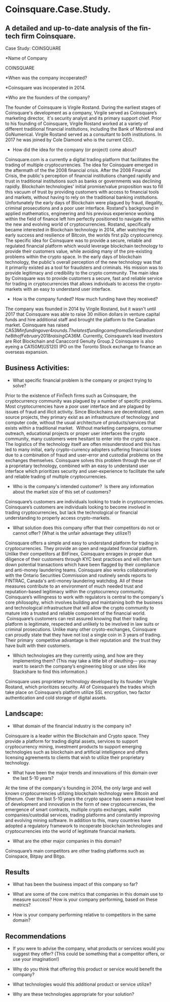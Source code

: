 # Coinsquare.Case.Study.

## A detailed and up-to-date analysis of the fin-tech firm Coinsquare. 

Case Study: COINSQUARE

*Name of Company 

COINSQUARE

*When was the company incoperated? 

*Coinsquare was incoperated in 2014.

*Who are the founders of the company? 

The founder of Coinsquare is Virgile Rostand. During the earliest stages of Coinsquare's development as a company, Virgile served as Coinsquare’s marketing director,  it's security analyst and its primary support chief. Prior to his founding of Coinsquare, Virgile Rostand worked at a variety of different traditional financial institutions, including the Bank of Montreal and GoNumerical. Virgile Rostand served as a consultant to both institutions. In 2017 he was joined by Cole Diamond who is the current CEO.. 

* How did the idea for the company (or project) come about?

Coinsquare.com is a currently a digital trading platform that facilitates the trading of multiple cryptocurrencies. The idea for Coinsquare emerged in the aftermath of the the 2008 financial crisis. After the 2008 Financial Crisis, the public's perception of financial institutions changed rapidly and trust in traditional institutions such as banks or governments was declining rapidly. Blockchain technologies' initial promise/value proposition was to fill this vacuum of trust by providing customers with access to financial tools and markets, without having to rely on the traditional banking institutions. Unfortunately the early days of Blockchain were plagued by fraud, illegality, criminal prosecutions and a poor user interface. Rostand's background in applied mathematics, engineering and his previous experience working within the field of finance left him perfectly positioned to navigate the within the new and evolving world of cryptocurrencies. Rostand, specifically became interested in Blockchain technology in 2014, after watching the early success and resilience of Bitcoin, the worlds first p2p cryptocurrency. The specific idea for Coinsquare was to provide a secure, reliable and regulated financial platform which would leverage blockchain technology to provide their customers value, while avoiding many of the pre-existing problems within the crypto space. In the early days of blockchain technology, the public's overall perception of the new technology was that it primarily existed as a tool for fraudsters and criminals. His mission was to provide legitimacy and credibility to the crypto community. The main idea by Coinsquare was to provide customers a secure, fast and reliable service for trading in cryptocurrencies that allows individuals to access the crypto-markets with an easy to understand user interface.

* How is the company funded? How much funding have they received?

The company was founded in 2014 by Virgile Rostand, but it wasn't until 2017 that Coinsquare was able to raise 30 million dollars in venture capital funds and hire additional staff and brought the platform to the Canadian market. Coinsquare has raised CA$53M in funding over 4 rounds. The latest funding came from a Series B round on the 8th of February 2018 raising CA$36M. Currently, Coinsquare’s lead investors are Riot Blockchain and Canaccord Genuity Group.2 Coinsquare is also eyeing a CA$150M (US$120) IPO on the Toronto Stock exchange to finance an overseas expansion.

## Business Activities:

* What specific financial problem is the company or project trying to solve?

Prior to the existence of FinTech firms such as Coinsquare, the cryptocurrency community was plagued by a number of specific problems. Most cryptocurrencies have a poor user interface and are plagued by issues of fraud and illicit activity. Since Blockchains are decentralized, open source projects, they primary exist as an infrastructure of technology and computer code, without the usual architecture of products/services that exists within a traditional market.  Without marketing campaigns, consumer outreach, educational projects or proper user interfaces the crypto community, many customers were hesitant to enter into the crypto space . The logistics of the technology itself are often misunderstood and this has led to many initial, early crypto-currency adopters suffering financial loses due to a combination of fraud and user-error and custodial problems on the exchanges themselves. Coinsquare solves this problem through the use of a proprietary technology, combined with an easy to understand user interface which prioritizes security and user-experience to facilitate the safe and reliable trading of multiple cryptocurrencies.  

* Who is the company's intended customer?  Is there any information about the market size of this set of customers?

Coinsquare’s customers are individuals looking to trade in cryptocurrencies. Coinsquare’s customers are individuals looking to become involved
in trading cryptocurrencies, but lack the technological or financial understanding to properly access crypto-markets. 

* What solution does this company offer that their competitors do not or cannot offer? (What is the unfair advantage they utilize?)

Coinsquare offers a simple and easy to understand platform for trading in cryptocurrencies. They provide an open and regulated financial platform. Unlike their competitors at BitFinex, Coinsquare enrages in proper due diligence of their customers through KYC best practices and will often turn down potential transactions which have been flagged by their compliance and anti-money laundering teams. Coinsquare also works collaboratively with the Ontario Securities Commission and routinely sends reports to FINTRAC, Canada's anti-money laundering watchdog. All of these measures contribute to an environment of much needed trust and reputation-based legitimacy within the cryptocurrency community. Coinsquare’s willingness to work with regulators is central to the company's core philosophy, which involves building and maintaining both the business and technological infrastructure that will allow the crypto community to mature into a trusted and reliable component of the financial world.  Coinsquare’s customers
can rest assured knowing that their trading platform is legitimate, respected and unlikely to be involved in law suits or criminal prosecutions. Unlike many other cryoto-exchanges, Coinsquare can proudly state that they have not lost a single coin in 3 years of trading. Their primary  competitive advantage is their reputation and  the trust they have built with their customers. 
* Which technologies are they currently using, and how are they implementing them? (This may take a little bit of sleuthing–– you may want to search the company’s engineering blog or use sites like Stackshare to find this information.)

Coinsquare uses proprietary technology developed by its founder Virgile Rostand, which prioritizes security. All of Coinsquare’s the trades which take place on Coinsquare’s platform utilize SSL encryption, two factor authentication and cold storage of digital assets. 

## Landscape:

* What domain of the financial industry is the company in?

Coinsquare is a leader within the Blockchain and Crypto space. They provide a platform for trading digital assets, services to support cryptocurrency mining, investment products to support emerging technologies such as blockchain and artificial intelligence and offers licensing agreements to clients that wish to utilize their proprietary technology. 

* What have been the major trends and innovations of this domain over the last 5-10 years?

At the time of the company's founding in 2014, the only large and well known cryptocurrencies utilizing blockchain technology were Bitcoin and
Etherum. Over the last 5-10 years the crypto space has seen a massive level of development and innovation in the form of new cryptocurrencies, 
the emergence of smart contracts, multiple crypto exchanges, wallet companies/custodial services, trading platforms and constantly improving and 
evolving mining software. In addition to this, many countries have adopted a regulatory framework to incoperate blockchain technologies and 
cryptocurrencies into the world of legitimate financial markets. 

* What are the other major companies in this domain?

Coinsquare’s main competitors are other trading platforms such as Coinspace, Bitpay and Bitgo. 



## Results

* What has been the business impact of this company so far?

* What are some of the core metrics that companies in this domain use to measure success? How is your company performing, based on these metrics?

* How is your company performing relative to competitors in the same domain?

## Recommendations

* If you were to advise the company, what products or services would you suggest they offer? (This could be something that a competitor offers, or use your imagination!)

* Why do you think that offering this product or service would benefit the company?

* What technologies would this additional product or service utilize?

* Why are these technologies appropriate for your solution?
